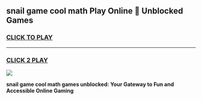 
## snail game cool math Play Online 👋 Unblocked Games
<h3>
<a href="https://news.freeplayer.one?title=snail_game_cool_math&ref=17CMG">CLICK TO PLAY</a></h3>
<hr>

<h3>
<a href="https://news.freeplayer.one?title=snail_game_cool_math&ref=17CMG">CLICK 2 PLAY</a>
  
</h3>

<a href="https://news.freeplayer.one?title=snail_game_cool_math&ref=17CMG/"><img src="https://clearcache.store/games.png"></a>


**snail game cool math games unblocked: Your Gateway to Fun and Accessible Online Gaming**
